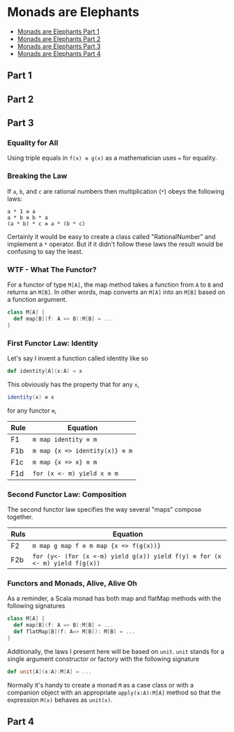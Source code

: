 # Monads are Elephants

- [Monads are Elephants Part 1](http://james-iry.blogspot.tw/2007/09/monads-are-elephants-part-1.html)
- [Monads are Elephants Part 2](http://james-iry.blogspot.tw/2007/10/monads-are-elephants-part-2.html)
- [Monads are Elephants Part 3](http://james-iry.blogspot.tw/2007/10/monads-are-elephants-part-3.html)
- [Monads are Elephants Part 4](http://james-iry.blogspot.tw/2007_11_01_archive.html)

## Part 1

## Part 2

## Part 3

### Equality for All
Using triple equals in `f(x) ≡ g(x)` as a mathematician uses `=` for equality.

### Breaking the Law
If `a`, `b`, and `c` are rational numbers then multiplication (`*`) obeys the following laws:

```
a * 1 ≡ a
a * b ≡ b * a
(a * b) * c ≡ a * (b * c)
```
Certainly it would be easy to create a class called "RationalNumber" and implement a `*` operator. But if it didn't follow these laws the result would be confusing to say the least.

### WTF - What The Functor?
For a functor of type `M[A]`, the map method takes a function from `A` to `B` and returns an `M[B]`. In other words, map converts an `M[A]` into an `M[B]` based on a function argument.

```scala
class M[A] {
  def map[B](f: A => B):M[B] = ...
}
```

### First Functor Law: Identity
Let's say I invent a function called identity like so

```scala
def identity[A](x:A) = x
```
This obviously has the property that for any `x`, 

```scala
identity(x) ≡ x
```

for any functor `m`,

| Rule | Equation |
|------|----------|
| F1 | `m map identity ≡ m` |
| F1b | `m map {x => identity(x)} ≡ m` |
| F1c | `m map {x => x} ≡ m` |
| F1d | `for (x <- m) yield x ≡ m` |

### Second Functor Law: Composition
The second functor law specifies the way several "maps" compose together.

| Ruls | Equation |
|------|----------|
| F2 | `m map g map f ≡ m map {x => f(g(x))}` |
| F2b | `for (y<- (for (x <-m) yield g(x)) yield f(y) ≡ for (x <- m) yield f(g(x))` |

### Functors and Monads, Alive, Alive Oh
As a reminder, a Scala monad has both map and flatMap methods with the following signatures

```scala
class M[A] {
  def map[B](f: A => B):M[B] = ...
  def flatMap[B](f: A=> M[B]): M[B] = ...
}
```

Additionally, the laws I present here will be based on `unit`. `unit` stands for a single argument constructor or factory with the following signature

```scala
def unit[A](x:A):M[A] = ...
```

Normally it's handy to create a monad `M` as a case class or with a companion object with an appropriate `apply(x:A):M[A]` method so that the expression `M(x)` behaves as `unit(x)`.

## Part 4
